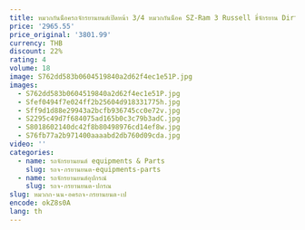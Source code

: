```yaml
---
title: หมวกกันน็อครถจักรยานยนต์เปิดหน้า 3/4 หมวกกันน็อค SZ-Ram 3 Russell ขี่จักรยาน Dirt Racing รถจักรยานยนต์ Kart หมวกกันน็อค Capacete
price: '2965.55'
price_original: '3801.99'
currency: THB
discount: 22%
rating: 4
volume: 18
image: S762dd583b0604519840a2d62f4ec1e51P.jpg
images:
  - S762dd583b0604519840a2d62f4ec1e51P.jpg
  - Sfef0494f7e024ff2b25604d918331775h.jpg
  - Sff9d1d88e29943a2bcfb936745cc0e72v.jpg
  - S2295c49d7f684075ad165b0c3c79b3adC.jpg
  - S8018602140dc42f8b80498976cd14ef8w.jpg
  - S76fb77a2b971400aaaabd2db760d09cda.jpg
video: ''
categories:
  - name: รถจักรยานยนต์ equipments & Parts
    slug: รถจ-กรยานยนต-equipments-parts
  - name: รถจักรยานยนต์อุปกรณ์
    slug: รถจ-กรยานยนต-ปกรณ
slug: หมวกก-นน-อครถจ-กรยานยนต-เป
encode: okZ8s0A
lang: th
---
```

  